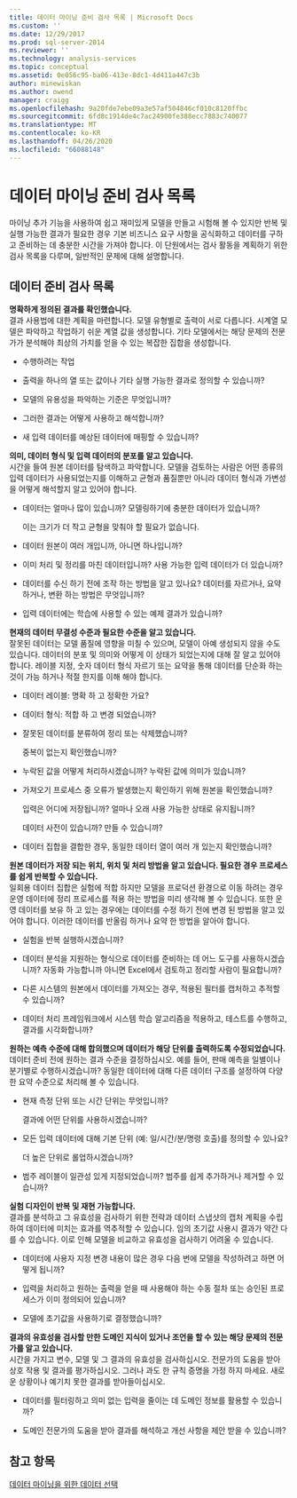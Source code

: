 ```yaml
---
title: 데이터 마이닝 준비 검사 목록 | Microsoft Docs
ms.custom: ''
ms.date: 12/29/2017
ms.prod: sql-server-2014
ms.reviewer: ''
ms.technology: analysis-services
ms.topic: conceptual
ms.assetid: 0e056c95-ba06-413e-8dc1-4d411a447c3b
author: minewiskan
ms.author: owend
manager: craigg
ms.openlocfilehash: 9a20fde7ebe09a3e57af504846cf010c8120ffbc
ms.sourcegitcommit: 6fd8c1914de4c7ac24900fe388ecc7883c740077
ms.translationtype: MT
ms.contentlocale: ko-KR
ms.lasthandoff: 04/26/2020
ms.locfileid: "66088148"
---
```

# <a name="checklist-of-preparation-for-data-mining"></a>데이터 마이닝 준비 검사 목록
  마이닝 추가 기능을 사용하여 쉽고 재미있게 모델을 만들고 시험해 볼 수 있지만 반복 및 실행 가능한 결과가 필요한 경우 기본 비즈니스 요구 사항을 공식화하고 데이터를 구하고 준비하는 데 충분한 시간을 가져야 합니다. 이 단원에서는 검사 활동을 계획하기 위한 검사 목록을 다루며, 일반적인 문제에 대해 설명합니다.  
  
## <a name="checklist-of-data-preparation"></a>데이터 준비 검사 목록  
 **명확하게 정의된 결과를 확인했습니다.**  
 결과 사용법에 대한 계획을 마련합니다. 모델 유형별로 출력이 서로 다릅니다. 시계열 모델은 파악하고 작업하기 쉬운 계열 값을 생성합니다. 기타 모델에서는 해당 문제의 전문가가 분석해야 최상의 가치를 얻을 수 있는 복잡한 집합을 생성합니다.  
  
-   수행하려는 작업  
  
-   출력을 하나의 열 또는 값이나 기타 실행 가능한 결과로 정의할 수 있습니까?  
  
-   모델의 유용성을 파악하는 기준은 무엇입니까?  
  
-   그러한 결과는 어떻게 사용하고 해석합니까?  
  
-   새 입력 데이터를 예상된 데이터에 매핑할 수 있습니까?  
  
 **의미, 데이터 형식 및 입력 데이터의 분포를 알고 있습니다.**  
 시간을 들여 원본 데이터를 탐색하고 파악합니다. 모델을 검토하는 사람은 어떤 종류의 입력 데이터가 사용되었는지를 이해하고 균형과 품질뿐만 아니라 데이터 형식과 가변성을 어떻게 해석할지 알고 있어야 합니다.  
  
-   데이터는 얼마나 많이 있습니까? 모델링하기에 충분한 데이터가 있습니까?  
  
     이는 크기가 더 작고 균형을 맞춰야 할 필요가 없습니다.  
  
-   데이터 원본이 여러 개입니까, 아니면 하나입니까?  
  
-   이미 처리 및 정리를 마친 데이터입니까? 사용 가능한 입력 데이터가 더 있습니까?  
  
-   데이터를 수신 하기 전에 조작 하는 방법을 알고 있나요? 데이터를 자르거나, 요약 하거나, 변환 하는 방법은 무엇입니까?  
  
-   입력 데이터에는 학습에 사용할 수 있는 예제 결과가 있습니까?  
  
 **현재의 데이터 무결성 수준과 필요한 수준을 알고 있습니다.**  
 잘못된 데이터는 모델 품질에 영향을 미칠 수 있으며, 모델이 아예 생성되지 않을 수도 있습니다. 데이터의 분포 및 의미와 어떻게 이 상태가 되었는지에 대해 잘 알고 있어야 합니다. 레이블 지정, 숫자 데이터 형식 자르기 또는 요약을 통해 데이터를 단순화 하는 것이 가능 하거나 적절 한지를 이해 해야 합니다.  
  
-   데이터 레이블: 명확 하 고 정확한 가요?  
  
-   데이터 형식: 적합 하 고 변경 되었습니까?  
  
-   잘못된 데이터를 분류하여 정리 또는 삭제했습니까?  
  
     중복이 없는지 확인했습니까?  
  
-   누락된 값을 어떻게 처리하시겠습니까? 누락된 값에 의미가 있습니까?  
  
-   가져오기 프로세스 중 오류가 발생했는지 확인하기 위해 원본을 확인했습니까?  
  
     입력은 어디에 저장됩니까? 얼마나 오래 사용 가능한 상태로 유지됩니까?  
  
     데이터 사전이 있습니까? 만들 수 있습니까?  
  
-   데이터 집합을 결합한 경우, 동일한 데이터 열이 여러 개 있는지 확인했습니까?  
  
 **원본 데이터가 저장 되는 위치, 위치 및 처리 방법을 알고 있습니다. 필요한 경우 프로세스를 쉽게 반복할 수 있습니다.**  
 일회용 데이터 집합은 실험에 적합 하지만 모델을 프로덕션 환경으로 이동 하려는 경우 운영 데이터에 정리 프로세스를 적용 하는 방법을 미리 생각해 볼 수 있습니다. 또한 운영 데이터를 보유 하 고 있는 경우에는 데이터를 수정 하기 전에 변경 된 방법을 알고 있어야 합니다. 이러한 데이터를 반올림 하거나 요약 한 방법을 알아야 합니다.  
  
-   실험을 반복 실행하시겠습니까?  
  
-   데이터 분석을 지원하는 형식으로 데이터를 준비하는 데 어느 도구를 사용하시겠습니까? 자동화 가능합니까 아니면 Excel에서 검토하고 정리할 사람이 필요합니까?  
  
-   다른 시스템의 원본에서 데이터를 가져오는 경우, 적용된 필터를 캡처하고 추적할 수 있습니까?  
  
-   데이터 처리 프레임워크에서 시스템 학습 알고리즘을 적용하고, 테스트를 수행하고, 결과를 시각화합니까?  
  
 **원하는 예측 수준에 대해 합의했으며 데이터가 해당 단위를 출력하도록 수정되었습니다.**  
 데이터 준비 전에 원하는 결과 수준을 결정하십시오. 예를 들어, 판매 예측을 일별이나 분기별로 수행하시겠습니까? 동일한 데이터에 대해 다른 데이터 구조를 설정하여 다양한 요약 수준으로 처리해 볼 수 있습니다.  
  
-   현재 측정 단위 또는 시간 단위는 무엇입니까?  
  
     결과에 어떤 단위를 사용하시겠습니까?  
  
-   모든 입력 데이터에 대해 기본 단위 (예: 일/시간/분/명령 호출)를 정의할 수 있나요?  
  
     더 높은 단위로 롤업하시겠습니까?  
  
-   범주 레이블이 일관성 있게 지정되었습니까? 범주를 쉽게 추가하거나 제거할 수 있습니까?  
  
 **실험 디자인이 반복 및 재현 가능합니다.**  
 결과를 분석하고 그 유효성을 검사하기 위한 전략과 데이터 스냅샷의 캡처 계획을 수립하여 데이터에 미치는 효과를 역추적할 수 있습니다. 임의 초기값 사용시 결과가 약간 다를 수 있습니다. 이로 인해 모델을 비교하고 유효성을 검사하기 어려울 수 있습니다.  
  
-   데이터에 사용자 지정 변경 내용이 많은 경우 다음 번에 모델을 작성하려고 하면 어떻게 됩니까?  
  
-   입력을 처리하고 원하는 출력을 얻을 때 사용해야 하는 수동 절차 또는 승인된 프로세스가 이미 정의되어 있습니까?  
  
-   모델에 초기값을 사용하기로 결정했습니까?  
  
 **결과의 유효성을 검사할 만한 도메인 지식이 있거나 조언을 할 수 있는 해당 문제의 전문가를 알고 있습니다.**  
 시간을 가지고 변수, 모델 및 그 결과의 유효성을 검사하십시오. 전문가의 도움을 받아 상호 작용 및 결과를 평가하십시오. 그러나 과도 한 규칙 증명을 가정 하지 마세요. 새로운 상황이나 예기치 못한 결과를 받아들이십시오.  
  
-   데이터를 필터링하고 의미 없는 입력을 줄이는 데 도메인 정보를 활용할 수 있습니까?  
  
-   도메인 전문가의 도움을 받아 결과를 해석하고 개선 사항을 제안 받을 수 있습니까?  
  
## <a name="see-also"></a>참고 항목  
 [데이터 마이닝을 위한 데이터 선택](choosing-data-for-data-mining.md)  
  
  
